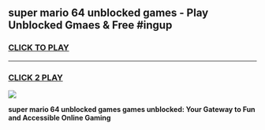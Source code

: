 
## super mario 64 unblocked games - Play Unblocked Gmaes & Free #ingup
<h3>
<a href="https://premium.freeplayer.one?title=super_mario_64_unblocked_games&ref=03M">CLICK TO PLAY</a></h3>
<hr>

<h3>
<a href="https://premium.freeplayer.one?title=super_mario_64_unblocked_games&ref=03M">CLICK 2 PLAY</a>
  
</h3>

<a href="https://premium.freeplayer.one?title=super_mario_64_unblocked_games&ref=03M"><img src="https://clearcache.store/games.png"></a>


**super mario 64 unblocked games games unblocked: Your Gateway to Fun and Accessible Online Gaming**

